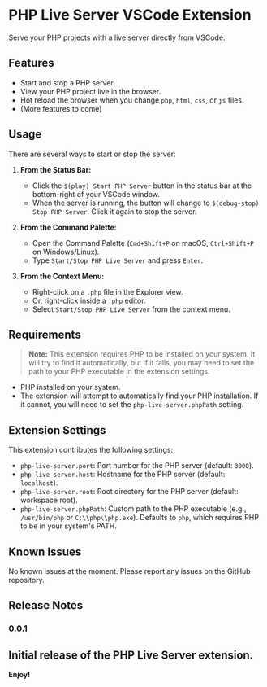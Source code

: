 # PHP Live Server VSCode Extension

Serve your PHP projects with a live server directly from VSCode.

## Features

*   Start and stop a PHP server.
*   View your PHP project live in the browser.
*   Hot reload the browser when you change `php`, `html`, `css`, or `js` files.
*   (More features to come)

## Usage

There are several ways to start or stop the server:

1.  **From the Status Bar:**
    *   Click the `$(play) Start PHP Server` button in the status bar at the bottom-right of your VSCode window.
    *   When the server is running, the button will change to `$(debug-stop) Stop PHP Server`. Click it again to stop the server.

2.  **From the Command Palette:**
    *   Open the Command Palette (`Cmd+Shift+P` on macOS, `Ctrl+Shift+P` on Windows/Linux).
    *   Type `Start/Stop PHP Live Server` and press `Enter`.

3.  **From the Context Menu:**
    *   Right-click on a `.php` file in the Explorer view.
    *   Or, right-click inside a `.php` editor.
    *   Select `Start/Stop PHP Live Server` from the context menu.

## Requirements

> **Note:** This extension requires PHP to be installed on your system. It will try to find it automatically, but if it fails, you may need to set the path to your PHP executable in the extension settings.

*   PHP installed on your system.
*   The extension will attempt to automatically find your PHP installation. If it cannot, you will need to set the `php-live-server.phpPath` setting.

## Extension Settings

This extension contributes the following settings:

*   `php-live-server.port`: Port number for the PHP server (default: `3000`).
*   `php-live-server.host`: Hostname for the PHP server (default: `localhost`).
*   `php-live-server.root`: Root directory for the PHP server (default: workspace root).
*   `php-live-server.phpPath`: Custom path to the PHP executable (e.g., `/usr/bin/php` or `C:\\php\\php.exe`). Defaults to `php`, which requires PHP to be in your system's PATH.

## Known Issues

No known issues at the moment. Please report any issues on the GitHub repository.

## Release Notes

### 0.0.1

Initial release of the PHP Live Server extension.
---

**Enjoy!**
